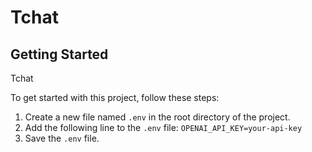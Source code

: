 # Tchat

## Getting Started

Tchat

To get started with this project, follow these steps:

1. Create a new file named `.env` in the root directory of the project.
2. Add the following line to the `.env` file: `OPENAI_API_KEY=your-api-key`
3. Save the `.env` file.
